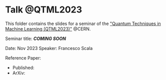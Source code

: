# Talk @QTML2023
This folder contains the slides for a seminar of the ["Quantum Techniques in Machine Learning (QTML2023)"](https://qtml-2023.web.cern.ch/) @CERN.

Seminar title: ***COMING SOON***

Date: Nov 2023
Speaker: Francesco Scala 

Reference Paper: 
- Published: []()
- ArXiv: []()

